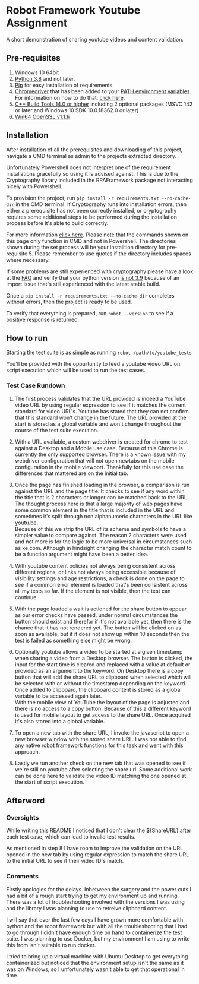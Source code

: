 # Robot Framework Youtube Assignment
A short demonstration of sharing youtube videos and content validation.

## Pre-requisites
1. Windows 10 64bit
2. [Python 3.8](https://www.python.org/downloads/release/python-387/) and not later.
3. [Pip](https://pip.pypa.io/en/stable/installing/) for easy installation of requirements.
4. [Chromedriver](https://chromedriver.chromium.org/downloads) that has been added to your [PATH environment variables](https://chromedriver.chromium.org/getting-started). For information on how to do that, [click here](https://helpdeskgeek.com/windows-10/add-windows-path-environment-variable/).
5. [C++ Build Tools 14.0 or higher](https://visualstudio.microsoft.com/thank-you-downloading-visual-studio/?sku=BuildTools&rel=16) including 2 optional packages (MSVC 142 or later and Windows 10 SDK 10.0.18362.0 or later)
6. [Win64 OpenSSL v1.1.1i](https://slproweb.com/products/Win32OpenSSL.html)

## Installation

After installation of all the prerequisites and downloading of this project, navigate a CMD terminal as admin to the projects extracted directory.

Unfortunately Powershell does not interpret one of the requirement installations gracefully so using it is advised against. This is due to the Cryptography library included in the RPAFramework package not interacting nicely with Powershell. 

To provision the project, run `pip install -r requirements.txt --no-cache-dir` in the CMD terminal. If Cryptography runs into installation errors, then either a prerequisite has not been correctly installed, or cryptogrophy requires some additional steps to be performed during the installation process before it's able to build correctly.

For more information [click here](https://cryptography.io/en/2.9.2/installation/#building-cryptography-on-windows). Please note that the commands shown on this page only function in CMD and not in Powershell. The directories shown during the set process will be your installtion directory for pre-requisite 5. Please remember to use quotes if the directory includes spaces where necessary.

If some problems are still experienced with cryptography please have a look at the [FAQ](https://cryptography.io/en/2.9.2/faq/) and verify that your python version [is not 3.9](https://github.com/mhammond/pywin32/issues/1593) because of an import issue that's still experienced with the latest stable build.

Once a `pip install -r requirements.txt --no-cache-dir` completes  without errors, then the project is ready to be used.

To verify that everything is prepared, run `robot --version` to see if a positive response is returned.

## How to run

Starting the test suite is as simple as running `robot /path/to/youtube_tests`

You'll be provided with the oppurtunity to feed a youtube video URL on script execution which will be used to run the test cases.

### Test Case Rundown

1. The first process validates that the URL provided is indeed a YouTube video URL by using regular expression to see if it matches the current standard for video URL's. Youtube has stated that they can not confirm that this standard won't change in the future. The URL provided at the start is stored as a global variable and won't change throughout the course of the test suite execution.

2. With a URL available, a custom webdriver is created for chrome to test against a Desktop and a Mobile use case. Because of this Chrome is currently the only supported browser. There is a known issue with my webdriver configuration that will not open newtabs on the mobile configuration in the mobile viewport. Thankfully for this use case the differences that mattered are on the initial tab.

3. Once the page has finished loading in the browser, a comparison is run against the URL and the page title. It checks to see if any word within the title that is 2 characters or longer can be matched back to the URL. \
The thought process here is that a large majority of web pages have some common element in the title that is included in the URL and sometimes it's split through non alphanumeric characters in the URL like youtu.be. \
Because of this we strip the URL of its scheme and symbols to have a simpler value to compare against. The reason 2 characters were used and not more is for the logic to be more universal in circumstances such as xe.com. Although in hindsight changing the character match count to be a function argument might have been a better idea.

4. With youtube content policies not always being consistent across different regions, or links not always being accessible because of visibility settings and age restrictions, a check is done on the page to see if a common error element is loaded that's been consistent across all my tests so far. If the element is not visible, then the test can continue.

5. With the page loaded a wait is actioned for the share button to appear as our error checks have passed. under normal circumstances the button should exist and therefor if it's not available yet, then there is the chance that it has not rendered yet. The button will be clicked on as soon as available, but if it does not show up within 10 seconds then the test is failed as something else might be wrong.

6. Optionally youtube allows a video to be started at a given timestamp when sharing a video from a Desktop browser. The button is clicked, the input for the start time is cleared and replaced with a value at default or provided as an argument to the keyword. On Desktop there is a copy button that will add the share URL to clipboard when selected which will be selected with or without the timestamp depending on the keyword. Once added to clipboard, the clipboard content is stored as a global variable to be accessed again later. \
With the mobile view of YouTube the layout of the page is adjusted and there is no access to a copy button. Because of this a different keyword is used for mobile layout to get access to the share URL. Once acquired it's also stored into a global variable.

7. To open a new tab with the share URL, I invoke the javascript to open a new browser window with the stored share URL. I was not able to find any native robot framework functions for this task and went with this approach. 

8. Lastly we run another check on the new tab that was opened to see if we're still on youtube after selecting the share url. Some additional work can be done here to validate the video ID matching the one opened at the start of script execution.


## Afterword

### Oversights

While writing this README I noticed that I don't clear the ${ShareURL} after each test case, which can lead to invalid test results.

As mentioned in step 8 I have room to improve the validation on the URL opened in the new tab by using regular expression to match the share URL to the initial URL to see if their video ID's match. 

### Comments

Firstly apologies for the delays. Inbetween the surgery and the power cuts I had a bit of a rough start trying to get my environment up and running. There was a lot of troubleshooting involved with the versions I was using and the library I was planning to use to retreive clipboard content.

I will say that over the last few days I have grown more comfortable with python and the robot framework but with all the troubleshooting that I had to go through I didn't have enough time on hand to containerize the test suite. I was planning to use Docker, but my environment I am using to write this from isn't suitable to run docker. 

I tried to bring up a virtual machine with Ubuntu Desktop to get everything containerized but noticed that the environment setup isn't the same as it was on Windows, so I unfortunately wasn't able to get that operational in time.